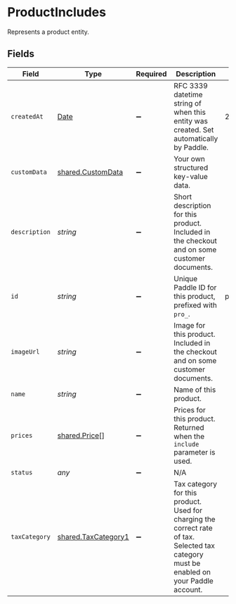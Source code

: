 # ProductIncludes

Represents a product entity.


## Fields

| Field                                                                                                                                   | Type                                                                                                                                    | Required                                                                                                                                | Description                                                                                                                             | Example                                                                                                                                 |
| --------------------------------------------------------------------------------------------------------------------------------------- | --------------------------------------------------------------------------------------------------------------------------------------- | --------------------------------------------------------------------------------------------------------------------------------------- | --------------------------------------------------------------------------------------------------------------------------------------- | --------------------------------------------------------------------------------------------------------------------------------------- |
| `createdAt`                                                                                                                             | [Date](https://developer.mozilla.org/en-US/docs/Web/JavaScript/Reference/Global_Objects/Date)                                           | :heavy_minus_sign:                                                                                                                      | RFC 3339 datetime string of when this entity was created. Set automatically by Paddle.                                                  | 2024-10-12T07:20:50.52Z                                                                                                                 |
| `customData`                                                                                                                            | [shared.CustomData](../../models/shared/customdata.md)                                                                                  | :heavy_minus_sign:                                                                                                                      | Your own structured key-value data.                                                                                                     |                                                                                                                                         |
| `description`                                                                                                                           | *string*                                                                                                                                | :heavy_minus_sign:                                                                                                                      | Short description for this product. Included in the checkout and on some customer documents.                                            |                                                                                                                                         |
| `id`                                                                                                                                    | *string*                                                                                                                                | :heavy_minus_sign:                                                                                                                      | Unique Paddle ID for this product, prefixed with `pro_`.                                                                                | pro_01gsz97mq9pa4fkyy0wqenepkz                                                                                                          |
| `imageUrl`                                                                                                                              | *string*                                                                                                                                | :heavy_minus_sign:                                                                                                                      | Image for this product. Included in the checkout and on some customer documents.                                                        |                                                                                                                                         |
| `name`                                                                                                                                  | *string*                                                                                                                                | :heavy_minus_sign:                                                                                                                      | Name of this product.                                                                                                                   |                                                                                                                                         |
| `prices`                                                                                                                                | [shared.Price](../../models/shared/price.md)[]                                                                                          | :heavy_minus_sign:                                                                                                                      | Prices for this product. Returned when the `include` parameter is used.                                                                 |                                                                                                                                         |
| `status`                                                                                                                                | *any*                                                                                                                                   | :heavy_minus_sign:                                                                                                                      | N/A                                                                                                                                     |                                                                                                                                         |
| `taxCategory`                                                                                                                           | [shared.TaxCategory1](../../models/shared/taxcategory1.md)                                                                              | :heavy_minus_sign:                                                                                                                      | Tax category for this product. Used for charging the correct rate of tax. Selected tax category must be enabled on your Paddle account. |                                                                                                                                         |
